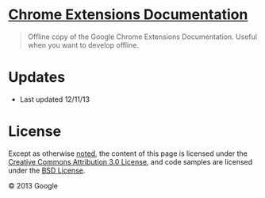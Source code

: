 # [Chrome Extensions Documentation](http://developer.chrome.com/extensions/index.html)

> Offline copy of the Google Chrome Extensions Documentation. Useful when you want to develop offline.

# Updates

* Last updated 12/11/13

# License 

Except as otherwise [noted](http://code.google.com/policies.html#restrictions), the content of this page is licensed under the [Creative Commons Attribution 3.0 License](http://creativecommons.org/licenses/by/3.0/), and code samples are licensed under the [BSD License](http://code.google.com/google_bsd_license.html).

© 2013 Google